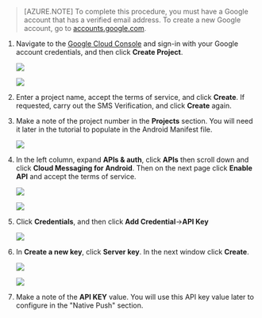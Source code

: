 >[AZURE.NOTE] To complete this procedure, you must have a Google account that has a verified email address. To create a new Google account, go to <a href="http://go.microsoft.com/fwlink/p/?LinkId=268302" target="_blank">accounts.google.com</a>.

1. Navigate to the [Google Cloud Console](https://console.developers.google.com/project) and sign-in with your Google account credentials, and then click **Create Project**.

    ![](./media/mobile-engagement-enable-google-cloud-messaging/new-project.png)   

    ![](./media/mobile-engagement-enable-google-cloud-messaging/new-project-2.png)   

2. Enter a project name, accept the terms of service, and click **Create**. If requested, carry out the SMS Verification, and click **Create** again.

3. Make a note of the project number in the **Projects** section. You will need it later in the tutorial to populate in the Android Manifest file. 

    ![](./media/mobile-engagement-enable-google-cloud-messaging/project-number.png)   

4. In the left column, expand **APIs & auth**, click **APIs** then scroll down and click **Cloud Messaging for Android**. Then on the next page click **Enable API** and accept the terms of service. 

    ![](./media/mobile-engagement-enable-google-cloud-messaging/enable-GCM.png)

    ![](./media/mobile-engagement-enable-google-cloud-messaging/enable-gcm-2.png)

5. Click **Credentials**, and then click **Add Credential**->**API Key** 

    ![](./media/mobile-engagement-enable-google-cloud-messaging/create-server-key.png)

6. In **Create a new key**, click **Server key**. In the next window click **Create**.

    ![](./media/mobile-engagement-enable-google-cloud-messaging/create-server-key5.png)


    ![](./media/mobile-engagement-enable-google-cloud-messaging/create-server-key6.png) 

7. Make a note of the **API KEY** value. You will use this API key value later to configure in the "Native Push" section.




